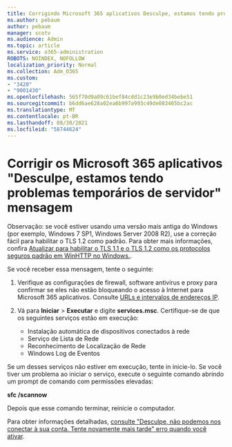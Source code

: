 ```yaml
---
title: Corrigindo Microsoft 365 aplicativos Desculpe, estamos tendo problemas temporários de servidor mensagem
ms.author: pebaum
author: pebaum
manager: scotv
ms.audience: Admin
ms.topic: article
ms.service: o365-administration
ROBOTS: NOINDEX, NOFOLLOW
localization_priority: Normal
ms.collection: Adm_O365
ms.custom:
- "3420"
- "9001430"
ms.openlocfilehash: 565f70d9a09c61bef84cdd1c23e9b0ed34bebe51
ms.sourcegitcommit: b6dd6ae628a02ea6b997a993c49de083465bc2ac
ms.translationtype: MT
ms.contentlocale: pt-BR
ms.lasthandoff: 08/30/2021
ms.locfileid: "58744624"
---
```

# <a name="fixing-the-microsoft-365-apps-sorry-we-are-having-temporary-server-issues-message"></a>Corrigir os Microsoft 365 aplicativos "Desculpe, estamos tendo problemas temporários de servidor" mensagem

Observação: se você estiver usando uma versão mais antiga do Windows (por exemplo, Windows 7 SP1, Windows Server [](https://download.microsoft.com/download/0/6/5/0658B1A7-6D2E-474F-BC2C-D69E5B9E9A68/MicrosoftEasyFix51044.msi) 2008 R2), use a correção fácil para habilitar o TLS 1.2 como padrão. Para obter mais informações, confira [Atualizar para habilitar o TLS 1.1 e o TLS 1.2 como os protocolos seguros padrão em WinHTTP no Windows.](https://support.microsoft.com/topic/update-to-enable-tls-1-1-and-tls-1-2-as-default-secure-protocols-in-winhttp-in-windows-c4bd73d2-31d7-761e-0178-11268bb10392).

Se você receber essa mensagem, tente o seguinte:

1. Verifique as configurações de firewall, software antivírus e proxy para confirmar se eles não estão bloqueando o acesso à Internet para Microsoft 365 aplicativos. Consulte [URLs e intervalos de endereços IP](https://docs.microsoft.com/office365/enterprise/urls-and-ip-address-ranges).

2. Vá para **Iniciar**  >  **Executar** e digite **services.msc**. Certifique-se de que os seguintes serviços estão em execução:
    - Instalação automática de dispositivos conectados à rede
    - Serviço de Lista de Rede
    - Reconhecimento de Localização de Rede
    - Windows Log de Eventos

Se um desses serviços não estiver em execução, tente in inicie-lo. Se você tiver um problema ao iniciar o serviço, execute o seguinte comando abrindo um prompt de comando com permissões elevadas:

**sfc /scannow**

Depois que esse comando terminar, reinicie o computador.

Para obter informações detalhadas, [consulte "Desculpe, não podemos nos conectar à sua conta. Tente novamente mais tarde" erro quando você ativar](https://docs.microsoft.com/office/troubleshoot/activation-installation/issue-when-activate-office-from-office-365).